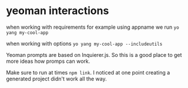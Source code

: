 # yeoman interactions

when working with requirements for example using appname
we run 
`yo yang my-cool-app`


when working with options
`yo yang my-cool-app --includeutils`


Yeoman prompts are based on Inquierer.js. So this is a good place to get more ideas how promps can work.

Make sure to run at times `npm link`. I noticed at one point creating a generated project didn't work all the way.
